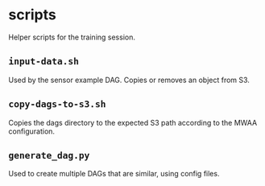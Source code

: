 # scripts

Helper scripts for the training session.

## `input-data.sh`
Used by the sensor example DAG. Copies or removes an object from S3.

## `copy-dags-to-s3.sh`
Copies the dags directory to the expected S3 path according to the MWAA configuration.

## `generate_dag.py`
Used to create multiple DAGs that are similar, using config files.